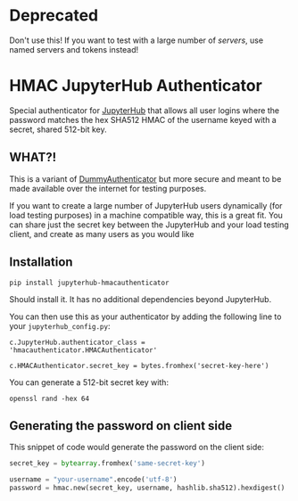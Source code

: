 # Deprecated

Don't use this! If you want to test with a large number of *servers*, use named servers and tokens instead!

# HMAC JupyterHub Authenticator #

Special authenticator for [JupyterHub](http://github.com/jupyter/jupyterhub/)
that allows all user logins where the password matches the hex SHA512 HMAC of the
username keyed with a secret, shared 512-bit key.

## WHAT?! ##

This is a variant of [DummyAuthenticator](https://github.com/yuvipanda/jupyterhub-dummyauthenticator)
but more secure and meant to be made available over the internet for testing purposes.

If you want to create a large number of JupyterHub users dynamically (for load testing purposes)
in a machine compatible way, this is a great fit. You can share just the secret key between
the JupyterHub and your load testing client, and create as many users as you would like

## Installation ##

```
pip install jupyterhub-hmacauthenticator
```

Should install it. It has no additional dependencies beyond JupyterHub.

You can then use this as your authenticator by adding the following line to
your `jupyterhub_config.py`:

```
c.JupyterHub.authenticator_class = 'hmacauthenticator.HMACAuthenticator'

c.HMACAuthenticator.secret_key = bytes.fromhex('secret-key-here')
```

You can generate a 512-bit secret key with:

```
openssl rand -hex 64
```

## Generating the password on client side ##

This snippet of code would generate the password on the client side:

```python
secret_key = bytearray.fromhex('same-secret-key')

username = "your-username".encode('utf-8')
password = hmac.new(secret_key, username, hashlib.sha512).hexdigest()
```
